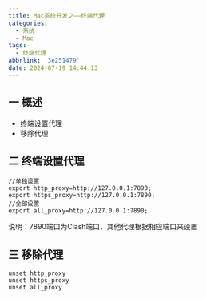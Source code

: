 ```yaml
---
title: Mac系统开发之——终端代理
categories:
  - 系统
  - Mac
tags:
  - 终端代理
abbrlink: '3e251479'
date: 2024-07-19 14:44:13
---
```

## 一 概述

* 终端设置代理
* 移除代理

<!--more-->

## 二 终端设置代理

```
//单独设置
export http_proxy=http://127.0.0.1:7890;
export https_proxy=http://127.0.0.1:7890;
//全部设置
export all_proxy=http://127.0.0.1:7890;
```

说明：7890端口为Clash端口，其他代理根据相应端口来设置

## 三 移除代理

```
unset http_proxy
unset https_proxy
unset all_proxy
```

